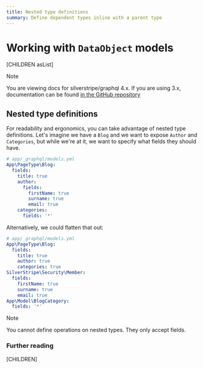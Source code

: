 ```yaml
---
title: Nested type definitions
summary: Define dependent types inline with a parent type
---
```

# Working with `DataObject` models

[CHILDREN asList]

> [!NOTE]
> You are viewing docs for silverstripe/graphql 4.x.
> If you are using 3.x, documentation can be found
> [in the GitHub repository](https://github.com/silverstripe/silverstripe-graphql/tree/3)

## Nested type definitions

For readability and ergonomics, you can take advantage of nested type definitions. Let's imagine
we have a `Blog` and we want to expose `Author` and `Categories`, but while we're at it, we want
to specify what fields they should have.

```yml
# app/_graphql/models.yml
App\PageType\Blog:
  fields:
    title: true
    author:
      fields:
        firstName: true
        surname: true
        email: true
    categories:
      fields: '*'
```

Alternatively, we could flatten that out:

```yml
# app/_graphql/models.yml
App\PageType\Blog:
  fields:
    title: true
    author: true
    categories: true
SilverStripe\Security\Member:
  fields:
    firstName: true
    surname: true
    email: true
App\Model\BlogCategory:
  fields: '*'
```

> [!NOTE]
> You cannot define operations on nested types. They only accept fields.

### Further reading

[CHILDREN]
